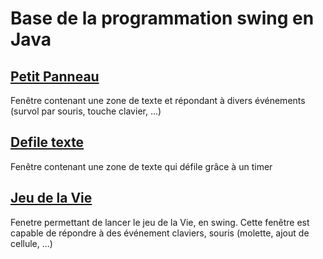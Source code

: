 # Base de la programmation swing en Java

## [Petit Panneau](https://github.com/EmmanuelADAM/coursJavaAvance/tree/master/swing/petitPanneau2)
Fenêtre contenant une zone de texte et répondant à divers événements (survol par souris, touche clavier, ...)

## [Defile texte](https://github.com/EmmanuelADAM/coursJavaAvance/tree/master/swing/defileTexte)
Fenêtre contenant une zone de texte qui défile grâce à un timer

## [Jeu de la Vie](https://github.com/EmmanuelADAM/coursJavaAvance/tree/master/swing/jeuDeLaVie)
Fenetre permettant de lancer le jeu de la Vie, en swing.
Cette fenêtre est capable de répondre à des événement claviers, souris (molette, ajout de cellule, ...)
